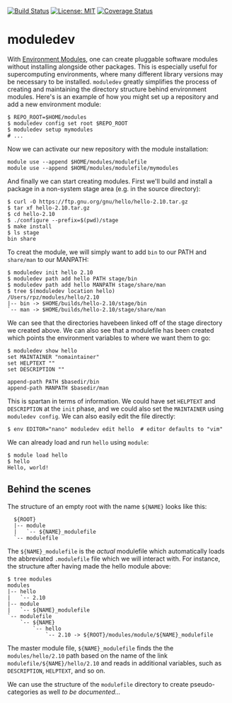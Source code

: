 [![Build Status](https://travis-ci.com/nijibabulu/moduledev.svg?branch=master)](https://travis-ci.com/nijibabulu/moduledev)
[![License: MIT](https://img.shields.io/badge/License-MIT-yellow.svg)](https://opensource.org/licenses/MIT)
[![Coverage Status](https://codecov.io/gh/nijibabulu/moduledev/branch/master/graph/badge.svg)](https://codecov.io/gh/nijibabulu/moduledev)

# moduledev

With [Environment Modules](http://modules.sourceforge.net/), one can create pluggable software modules without installing alongside other packages. This is especially useful for supercomputing environments, where many different library versions may be necessary to be installed. `moduledev` greatly simplifies the process of creating and maintaining the directory structure behind environment modules.  Here's is an example of how you might set up a repository and add a new environment module:

```
$ REPO_ROOT=$HOME/modules
$ moduledev config set root $REPO_ROOT
$ moduledev setup mymodules
# ...
```

Now we can activate our new repository with the module installation:
```
module use --append $HOME/modules/modulefile
module use --append $HOME/modules/modulefile/mymodules
```

And finally we can start creating modules. First we'll build and install a
package in a non-system stage area (e.g. in the source directory):
```
$ curl -O https://ftp.gnu.org/gnu/hello/hello-2.10.tar.gz
$ tar xf hello-2.10.tar.gz
$ cd hello-2.10
$ ./configure --prefix=$(pwd)/stage
$ make install
$ ls stage
bin share
```

To creat the module, we will simply want to add `bin` to our PATH and
`share/man` to our MANPATH:

```
$ moduledev init hello 2.10
$ moduledev path add hello PATH stage/bin
$ moduledev path add hello MANPATH stage/share/man
$ tree $(moduledev location hello)
/Users/rpz/modules/hello/2.10
|-- bin -> $HOME/builds/hello-2.10/stage/bin
`-- man -> $HOME/builds/hello-2.10/stage/share/man
```
We can see that the directories havebeen linked off of the stage 
directory we created above. We can also see that a modulefile has been created
which points the environment variables to where we want them to go:

```
$ moduledev show hello
set MAINTAINER "nomaintainer"
set HELPTEXT ""
set DESCRIPTION ""

append-path PATH $basedir/bin
append-path MANPATH $basedir/man
```

This is spartan in terms of information. We could have set `HELPTEXT`
and `DESCRIPTION` at the `init` phase, and we could also set the `MAINTAINER`
using `moduledev config`.  We can also easily edit the file
directly:

```
$ env EDITOR="nano" moduledev edit hello  # editor defaults to "vim"
```

We can already load and run `hello` using `module`:

```
$ module load hello
$ hello
Hello, world!
```

## Behind the scenes

The structure of an empty root with the name `${NAME}` looks like this:

```
  ${ROOT}
  |-- module
  |   `-- ${NAME}_modulefile
  `-- modulefile
```

The `${NAME}_modulefile` is the *actual* modulefile which automatically loads
the abbreviated `.modulefile` file which we will interact with. For instance,
the structure after having made the hello module above:


```
$ tree modules
modules
|-- hello
|   `-- 2.10
|-- module
|   `-- ${NAME}_modulefile
`-- modulefile
    `-- ${NAME}
        `-- hello
            `-- 2.10 -> ${ROOT}/modules/module/${NAME}_modulefile
```

The master module file, `${NAME}_modulefile` finds the the `modules/hello/2.10`
path based on the name of the link `modulefile/${NAME}/hello/2.10` and reads in
additional variables, such as `DESCRIPTION`, `HELPTEXT`, and so on. 

We can use the structure of the `modulefile` directory to create
pseudo-categories as well *to be documented...*
